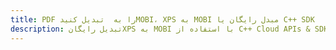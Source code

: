 ---title: PDF را به  تبدیل کنیدMOBI، XPS به MOBI مبدل رایگان یا C++ SDKdescription: تبدیل رایگانXPS به MOBI با استفاده از C++ Cloud APIs & SDK همچنین اسناد PDF را در Cloud ایجاد، ویرایش و رندر کنید.---